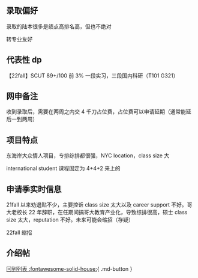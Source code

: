 ## 录取偏好

录取的陆本很多是绩点高排名高，但也不绝对

转专业友好

## 代表性 dp

【22fall】SCUT 89+/100 前 3% 一段实习，三段国内科研（T101 G321）

## 网申备注

收到录取后，需要在两周之内交 4 千刀占位费，占位费可以申请延期（通常能延后一到两周）

## 项目特点

东海岸大众情人项目，专排综排都很强，NYC location，class size 大

international student 课程固定为 4+4+2 来上的

## 申请季实时信息

21fall 以来劝退贴不少，主要控诉 class size 太大以及 career support 不好。哥大老校长 22 年辞职，在任期间搞哥大教育产业化，导致综排很高，硕士 class size 太大，reputation 不好。未来可能会缩招（存疑）

22fall 缩招

## 介绍帖

[回到列表 :fontawesome-solid-house:](grade.md){ .md-button }
